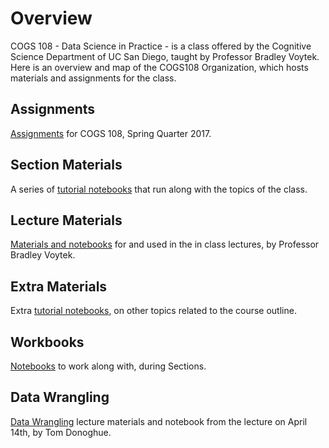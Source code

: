 # Overview

COGS 108 - Data Science in Practice - is a class offered by the Cognitive Science Department of UC San Diego, taught by Professor Bradley Voytek. Here is an overview and map of the COGS108 Organization, which hosts materials and assignments for the class. 

## Assignments

[Assignments](https://github.com/COGS108/Assignments) for COGS 108, Spring Quarter 2017.

## Section Materials

A series of [tutorial notebooks](https://github.com/COGS108/SectionMaterials) that run along with the topics of the class. 

## Lecture Materials

[Materials and notebooks](https://github.com/COGS108/LectureMaterials) for and used in the in class lectures, by Professor Bradley Voytek. 

## Extra Materials

Extra [tutorial notebooks](https://github.com/COGS108/ExtraMaterials), on other topics related to the course outline. 

## Workbooks

[Notebooks](https://github.com/COGS108/Workbooks) to work along with, during Sections. 

## Data Wrangling

[Data Wrangling](https://github.com/COGS108/DataWrangling) lecture materials and notebook from the lecture on April 14th, by Tom Donoghue. 
